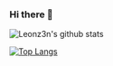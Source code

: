 ### Hi there 👋

![Leonz3n's github stats](https://github-readme-stats.vercel.app/api?username=Leonz3n&theme=vue&show_icons=true)

[![Top Langs](https://github-readme-stats.vercel.app/api/top-langs/?username=Leonz3n&layout=compact&theme=vue)](https://github.com/flamywhale/github-readme-stats)

<!--
**Leonz3n/Leonz3n** is a ✨ _special_ ✨ repository because its `README.md` (this file) appears on your GitHub profile.

Here are some ideas to get you started:

- 🔭 I’m currently working on ...
- 🌱 I’m currently learning ...
- 👯 I’m looking to collaborate on ...
- 🤔 I’m looking for help with ...
- 💬 Ask me about ...
- 📫 How to reach me: ...
- 😄 Pronouns: ...
- ⚡ Fun fact: ...
-->
